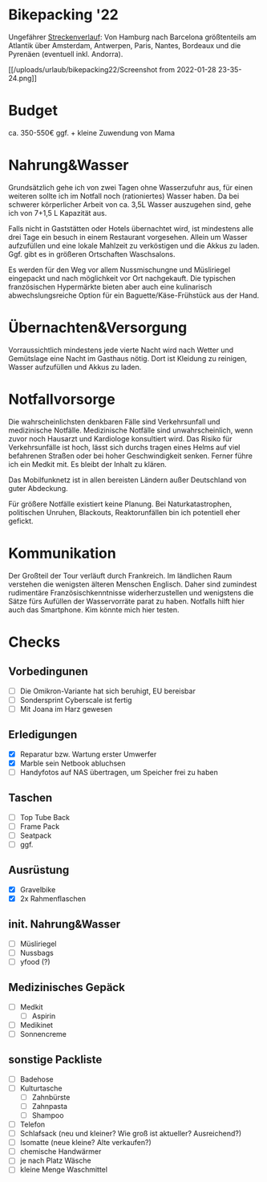 # Bikepacking '22

Ungefährer [Streckenverlauf](https://www.google.com/maps/dir/Hamburg/Cuxhaven/Holwerd,+Niederlande/Amsterdam,+Niederlande/Calais,+Frankreich/Paris,+Frankreich/Nantes,+Frankreich/Bayonne,+Frankreich/Port%C3%A9-Puymorens,+Frankreich/Barcelona,+Spanien/): Von Hamburg nach Barcelona größtenteils am Atlantik über Amsterdam, Antwerpen, Paris, Nantes, Bordeaux und die Pyrenäen (eventuell inkl. Andorra).

[[/uploads/urlaub/bikepacking22/Screenshot from 2022-01-28 23-35-24.png]]

# Budget
ca. 350-550€
ggf. + kleine Zuwendung von Mama

# Nahrung&Wasser
Grundsätzlich gehe ich von zwei Tagen ohne Wasserzufuhr aus, für einen weiteren sollte ich im Notfall noch (rationiertes) Wasser haben. Da bei schwerer körperlicher Arbeit von ca. 3,5L Wasser auszugehen sind, gehe ich von 7+1,5 L Kapazität aus.

Falls nicht in Gaststätten oder Hotels übernachtet wird, ist mindestens alle drei Tage ein besuch in einem Restaurant vorgesehen. Allein um Wasser aufzufüllen und eine lokale Mahlzeit zu verköstigen und die Akkus zu laden. Ggf. gibt es in größeren Ortschaften Waschsalons.

Es werden für den Weg vor allem Nussmischungne und Müsliriegel eingepackt und nach möglichkeit vor Ort nachgekauft. Die typischen französischen Hypermärkte bieten aber auch eine kulinarisch abwechslungsreiche Option für ein Baguette/Käse-Frühstück aus der Hand.

# Übernachten&Versorgung
Vorraussichtlich mindestens jede vierte Nacht wird nach Wetter und Gemütslage eine Nacht im Gasthaus nötig. Dort ist Kleidung zu reinigen, Wasser aufzufüllen und Akkus zu laden.

# Notfallvorsorge
Die wahrscheinlichsten denkbaren Fälle sind Verkehrsunfall und medizinische Notfälle.
Medizinische Notfälle sind unwahrscheinlich, wenn zuvor noch Hausarzt und Kardiologe konsultiert wird.
Das Risiko für Verkehrsunfälle ist hoch, lässt sich durchs tragen eines Helms auf viel befahrenen Straßen oder bei hoher Geschwindigkeit senken. Ferner führe ich ein Medkit mit. Es bleibt der Inhalt zu klären.

Das Mobilfunknetz ist in allen bereisten Ländern außer Deutschland von guter Abdeckung.

Für größere Notfälle existiert keine Planung. Bei Naturkatastrophen, politischen Unruhen, Blackouts, Reaktorunfällen bin ich potentiell eher gefickt.

# Kommunikation
Der Großteil der Tour verläuft durch Frankreich. Im ländlichen Raum verstehen die wenigsten älteren Menschen Englisch. Daher sind zumindest rudimentäre Französischkenntnisse widerherzustellen und wenigstens die Sätze fürs Aufüllen der Wasservorräte parat zu haben. Notfalls hilft hier auch das Smartphone. Kim könnte mich hier testen.

# Checks

## Vorbedingunen
- [ ] Die Omikron-Variante hat sich beruhigt, EU bereisbar
- [ ] Sondersprint Cyberscale ist fertig
- [ ] Mit Joana im Harz gewesen

## Erledigungen
- [x] Reparatur bzw. Wartung erster Umwerfer
- [x] Marble sein Netbook abluchsen
- [ ] Handyfotos auf NAS übertragen, um Speicher frei zu haben

## Taschen
- [ ] Top Tube Back
- [ ] Frame Pack
- [ ] Seatpack
- [ ] ggf. 

## Ausrüstung
- [x] Gravelbike
- [x] 2x Rahmenflaschen

## init. Nahrung&Wasser
- [ ] Müsliriegel
- [ ] Nussbags
- [ ] yfood (?)

## Medizinisches Gepäck
- [ ] Medkit
  - [ ] Aspirin
- [ ] Medikinet
- [ ] Sonnencreme

## sonstige Packliste
- [ ] Badehose
- [ ] Kulturtasche
  - [ ] Zahnbürste
  - [ ] Zahnpasta
  - [ ] Shampoo
- [ ] Telefon
- [ ] Schlafsack (neu und kleiner? Wie groß ist aktueller? Ausreichend?)
- [ ] Isomatte (neue kleine? Alte verkaufen?)
- [ ] chemische Handwärmer
- [ ] je nach Platz Wäsche
- [ ] kleine Menge Waschmittel
